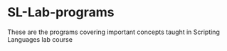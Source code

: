 # SL-Lab-programs
These are the programs covering important concepts taught in Scripting Languages lab course
